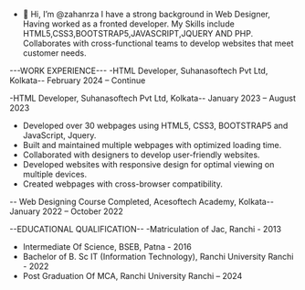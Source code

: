 - 👋 Hi, I’m @zahanrza
I have a strong background in Web Designer, Having worked as a fronted developer.
My Skills include HTML5,CSS3,BOOTSTRAP5,JAVASCRIPT,JQUERY AND PHP.
Collaborates with cross-functional teams to develop 
websites that meet customer needs.

---WORK EXPERIENCE---
-HTML Developer, Suhanasoftech Pvt Ltd, Kolkata--
February 2024 – Continue

-HTML Developer, Suhanasoftech Pvt Ltd, Kolkata--
January 2023 – August 2023 

* Developed over 30 webpages using HTML5, CSS3, BOOTSTRAP5 and JavaScript, Jquery.
* Built and maintained multiple webpages with optimized loading time.
* Collaborated with designers to develop user-friendly websites.
* Developed websites with responsive design for optimal viewing on multiple devices.
* Created webpages with cross-browser compatibility.

-- Web Designing Course Completed, Acesoftech Academy, Kolkata--
  January 2022 – October 2022
      
--EDUCATIONAL QUALIFICATION--
-Matriculation of Jac, Ranchi - 2013 
- Intermediate Of Science, BSEB, Patna - 2016 
- Bachelor of B. Sc IT (Information Technology), Ranchi University Ranchi - 2022 
- Post Graduation Of MCA, Ranchi University Ranchi – 2024
